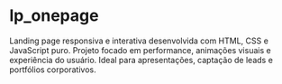 # lp_onepage
Landing page responsiva e interativa desenvolvida com HTML, CSS e JavaScript puro. Projeto focado em performance, animações visuais e experiência do usuário. Ideal para apresentações, captação de leads e portfólios corporativos.
